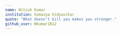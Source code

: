 ```yaml
---
name: Nitish Kumar
institution: Somaiya Vidyavihar
quote: "What doesn't kill you makes you stronger."
github_user: NKumar1612
---
```

